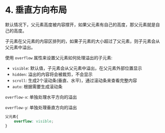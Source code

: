 # 4. 垂直方向布局

默认情况下，父元素高度被内容撑开，如果父元素有自己的高度，那父元素就是自己的高度。

子元素在父元素的内容区排列的，如果子元素的大小超过了父元素，则子元素会从父元素中溢出。

使用 `overflow` 属性来设置父元素如何处理溢出的子元素:
* `visible`: 默认值，子元素会从父元素中溢出，在父元素外部位置显示
* `hidden`: 溢出的内容将会被裁剪，不会显示
* `scroll`: 生成2个滚动条(垂直、水平)，通过滚动条来查看完整内容
* `auto`: 根据需要生成滚动条

`overflow-x`: 单独处理水平方向的溢出

`overflow-y`: 单独处理垂直方向的溢出

```css
父元素{
    overflow: visible;
}
```
